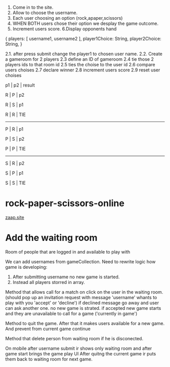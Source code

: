 1. Come in to the site.
2. Allow to choose the username.
3. Each user choosing an option (rock,apaper,scissors)
4. WHEN BOTH users chose their option we desplay the game outcome.
5. Increment users score.
   6.Display opponents hand

{
players: [
username1,
username2
],
player1Choice: String,
player2Choice: String,
}

2.1. after press submit change the player1 to chosen user name.
2.2. Create a gameroom for 2 players
2.3 define an ID of gameroom
2.4 tie those 2 players ids to that room id
2.5 ties the choise to the user id
2.6 compare users choises
2.7 declare winner
2.8 increment users score
2.9 reset user choises

p1 | p2 | result

R | P | p2

R | S | p1

R | R | TIE

---

P | R | p1

P | S | p2

P | P | TIE

---

S | R | p2

S | P | p1

S | S | TIE

# rock-paper-scissors-online

[zaap.site](http://zaap.site)

# Add the waiting room

Room of people that are logged in and available to play with

We can add usernames from gameCollection.
Need to rewrite logic how game is developing:

1. After submitting username no new game is started.
2. Instead all players storred in array.

Method that allows call for a match on click on the user in the waiting room.
(should pop up an invitation request with message 'username' whants to play with you 'accept' or 'decline')
if declined message go away and user can ask another one. no new game is strated.
if accepted new game starts and they are unavailable to call for a game ('currently in game')

Method to quit the game. After that it makes users available for a new game.
And prevent from current game continue

Method that delete person from waiting room if he is disconected.

On mobile after username submit ir shows only waiting room and after game start brings the game play UI
After quitng the current game ir puts them back to waiting room for next game.
